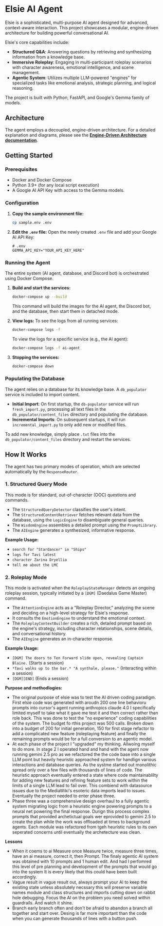 # Elsie AI Agent

Elsie is a sophisticated, multi-purpose AI agent designed for advanced, context-aware interaction. This project showcases a modular, engine-driven architecture for building powerful conversational AI.

Elsie's core capabilities include:
-   **Structured Q&A**: Answering questions by retrieving and synthesizing information from a knowledge base.
-   **Immersive Roleplay**: Engaging in multi-participant roleplay scenarios with character awareness, emotional intelligence, and scene management.
-   **Agentic System**: Utilizes multiple LLM-powered "engines" for specialized tasks like emotional analysis, strategic planning, and logical reasoning.

The project is built with Python, FastAPI, and Google's Gemma family of models.

## Architecture
The agent employs a decoupled, engine-driven architecture. For a detailed explanation and diagrams, please see the [**Engine-Driven Architecture documentation**](./docs/ARCHITECTURE.md).

## Getting Started

### Prerequisites
-   Docker and Docker Compose
-   Python 3.9+ (for any local script execution)
-   A Google AI API Key with access to the Gemma models.

### Configuration

1.  **Copy the sample environment file:**
    ```bash
    cp sample.env .env
    ```
2.  **Edit the `.env` file:**
    Open the newly created `.env` file and add your Google AI API Key:
    ```env
    # .env
    GEMMA_API_KEY="YOUR_API_KEY_HERE"
    ```

### Running the Agent

The entire system (AI agent, database, and Discord bot) is orchestrated using Docker Compose.

1.  **Build and start the services:**
    ```bash
    docker-compose up --build
    ```
    This command will build the images for the AI agent, the Discord bot, and the database, then start them in detached mode.

2.  **View logs:**
    To see the logs from all running services:
    ```bash
    docker-compose logs -f
    ```
    To view the logs for a specific service (e.g., the AI agent):
    ```bash
    docker-compose logs -f ai-agent
    ```

3.  **Stopping the services:**
    ```bash
    docker-compose down
    ```

### Populating the Database

The agent relies on a database for its knowledge base. A `db_populator` service is included to import content.

-   **Initial Import**: On first startup, the `db-populator` service will run `fresh_import.py`, processing all text files in the `db_populator/content_files` directory and populating the database.
-   **Incremental Imports**: On subsequent startups, it will run `incremental_import.py` to only add new or modified files.

To add new knowledge, simply place `.txt` files into the `db_populator/content_files` directory and restart the services.

## How It Works

The agent has two primary modes of operation, which are selected automatically by the `ResponseRouter`.

### 1. Structured Query Mode
This mode is for standard, out-of-character (OOC) questions and commands.
-   The `StructuredQueryDetector` classifies the user's intent.
-   The `StructuredContentRetriever` fetches relevant data from the database, using the `LogicEngine` to disambiguate general queries.
-   The `WisdomEngine` assembles a detailed prompt using the `PromptLibrary`.
-   The `AIEngine` generates a synthesized, informative response.

**Example Usage:**
-   `search for "Stardancer" in "Ships"`
-   `logs for Tavi latest`
-   `character Zarina Dryellia`
-   `tell me about the LMC`

### 2. Roleplay Mode
This mode is activated when the `RoleplayStateManager` detects an ongoing roleplay session, typically initiated by a `[DGM]` (Daedalus Game Master) command.
-   The `AttentionEngine` acts as a "Roleplay Director," analyzing the scene and deciding on a high-level strategy for Elsie's response.
-   It consults the `EmotionEngine` to understand the emotional context.
-   The `RoleplayContextBuilder` creates a rich, detailed prompt based on the engine's strategy, including character relationships, scene details, and conversational history.
-   The `AIEngine` generates an in-character response.

**Example Usage:**
-   `[DGM] The doors to Ten Forward slide open, revealing Captain Blaine.` (Starts a session)
-   `*Tavi walks up to the bar.* "A synthale, please."` (Interacting within a session)
-   `[DGM][END]` (Ends a session) 

**Purpose and methodlogies:**
- The original purpose of elsie was to test the AI driven coding paradigm. First elsie code was generated with aroudn 200 one line behavioru prompts into cursor's agent running anthropics claude 4.0 I specifically limited myself to take what it gave me test it and then correct rather than role back. This was done to test the "no experience" coding capabilities of the system. The budget fo rthis project was 500 calls. Broken down into a budget of 200 for initial generation, 150 for first stage refactor to add a complicated new feature (roleplaying feature) and finally the remaining prompts would be for a full conversion to an agentic model.
- At each phase of the project I "upgraded" my thinking. Allwoing myself to do more. In stage 2 I operated hand and hand with the agent now running gemini 2.5 pro as we refactored the the code base into a single LLM point but heavily heuristic approached system for handlign various interactions and database queries. As the systme started out monolithic spread only over a few files with thousands of lines of code. The heuristic approach eventually entered a state where code maintainablilty for adding new features and refining feature sets to work within the limits of a single LLM lead to fail over. This combiend with datasource issues due to the MediaWiki's esoteric data imports lead to issues. Eventually the project needed to enter phase three.
- Phase three was a comprehensive design overhaul to a fully agentic system migrating logic from a heuristic engine powering prompts to a neural net powering the final response. Durign this process complex prompts that provided archetictual goals wer eprovided to gemini 2.5 to create the plan while the work was offloaded at times to background agents. Each module was refactored from tgeh heuristic rules to its own seperated concerns until eventually the archetecture was clean.

**Lessons**
- When it coems to ai Measure once Measure twice, measure three times, have an ai measure, correct it, then Prompt. The finaly agentic AI system was obtained with 10 prompts and 1 human edit. And had I perfomred this level of pre planning and development of the prompts that would go into the system It is every likely that this could have been built accordingly.
- Vague result in vague result out, always prompt your AI to keep the existing state unless absolutely necssary this will preserve variable names module and class structures and imports cutting down on rabbit hole debugging. Focus the AI on the problem you need solved within guardrails. And watch it shine.
- Branch early branch often and don't be afraid to abandon a branch all together and start over. Desing is far more important than the code when you can generate thousands of lines with a button push.


